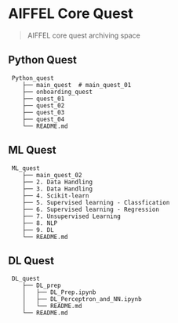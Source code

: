 # AIFFEL Core Quest

> AIFFEL core quest archiving space

## Python Quest

```
 Python_quest
    ├── main_quest  # main_quest_01
    ├── onboarding_quest
    ├── quest_01
    ├── quest_02
    ├── quest_03
    ├── quest_04
    └── README.md
```

## ML Quest

```
 ML_quest
    ├── main_quest_02
    ├── 2. Data Handling
    ├── 3. Data Handling
    ├── 4. Scikit-learn
    ├── 5. Supervised learning - Classfication
    ├── 6. Supervised learning - Regression
    ├── 7. Unsupervised Learning
    ├── 8. NLP
    ├── 9. DL
    └── README.md
```

## DL Quest

```
 DL_quest
    ├── DL_prep
    │   ├── DL_Prep.ipynb
    │   ├── DL_Perceptron_and_NN.ipynb
    │   └── README.md
    └── README.md
```